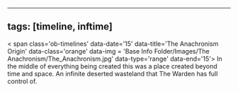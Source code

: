 

---
tags: [timeline, inftime]
---

< span 
	  class='ob-timelines' 
	  data-date='15' 
	  data-title='The Anachronism Origin' 
	  data-class='orange' 
	  data-img = 'Base Info Folder/Images/The Anachronism/The_Anachronism.jpg' 
	  data-type='range' 
	  data-end='15'> 
	In the middle of everything being created this was a place created beyond time and space. An infinite deserted wasteland that The Warden has full control of.
</span >
